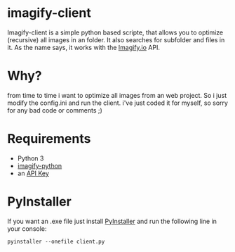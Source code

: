 # imagify-client

Imagify-client is a simple python based scripte, that allows you to optimize (recursive) all images in an folder. It also searches for subfolder and files in it. As the name says, it works with the [Imagify.io](https://imagify.io/docs/api/) API.

# Why?
from time to time i want to optimize all images from an web project. So i just modify the config.ini and run the client. i've just coded it for myself, so sorry for any bad code or comments ;)

# Requirements
- Python 3
- [imagify-python](https://pypi.org/project/imagify-python/)
- an [API Key](https://imagify.io/documentation/where-is-my-api-key/)

# PyInstaller
If you want an .exe file just install [PyInstaller](https://www.pyinstaller.org/downloads.html) and run the following line in your console:

```
pyinstaller --onefile client.py
```
